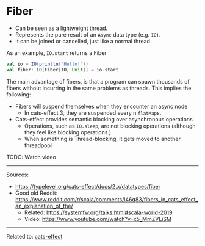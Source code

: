 # Fiber

- Can be seen as a lightweight thread.
- Represents the pure result of an `Async` data type (e.g. `IO`).
- It can be joined or cancelled, just like a normal thread.

As an example, `IO.start` returns a Fiber

```scala
val io = IO(println("Hello!"))
val fiber: IO[Fiber[IO, Unit]] = io.start
```

The main advantage of fibers, is that a program can spawn thousands of fibers without incurring in the same problems as threads. This implies the following:
- Fibers will suspend themselves when they encounter an async node
	- In cats-effect 3, they are suspended every n `flatMap`s.
- Cats-effect provides semantic blocking over asynchronous operations
	- Operations, such as `IO.sleep`, are not blocking operations (although they feel like blocking operations.)
	- When something is Thread-blocking, it gets moved to another threadpool


TODO: Watch video

---

Sources:
- https://typelevel.org/cats-effect/docs/2.x/datatypes/fiber
- Good old Reddit: https://www.reddit.com/r/scala/comments/l46q83/fibers_in_cats_effect_an_explanation_of_the/
	- Related: https://systemfw.org/talks.html#scala-world-2019
	- Video: https://www.youtube.com/watch?v=x5_MmZVLiSM


<hr>

Related to: [cats-effect](cats-effect)
